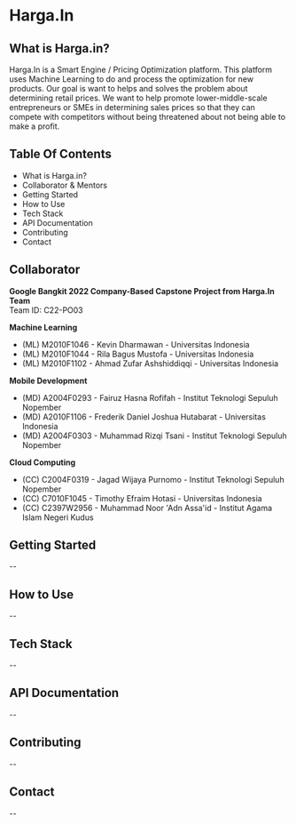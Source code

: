 # Harga.In  

## What is Harga.in?
Harga.In is a Smart Engine / Pricing Optimization platform. This platform uses Machine Learning to do and process the optimization for new products. Our goal is want to helps and solves the problem about determining retail prices. We want to help promote lower-middle-scale entrepreneurs or SMEs in determining sales prices so that they can compete with competitors without being threatened about not being able to make a profit.

## Table Of Contents
- What is Harga.in?
- Collaborator & Mentors
- Getting Started
- How to Use
- Tech Stack
- API Documentation
- Contributing
- Contact

## Collaborator
**Google Bangkit 2022 Company-Based Capstone Project from Harga.In Team**  
Team ID: C22-PO03

**Machine Learning**
- (ML) M2010F1046 - Kevin Dharmawan - Universitas Indonesia
- (ML) M2010F1044 - Rila Bagus Mustofa - Universitas Indonesia
- (ML) M2010F1102 - Ahmad Zufar Ashshiddiqqi - Universitas Indonesia

**Mobile Development**
- (MD) A2004F0293 - Fairuz Hasna Rofifah - Institut Teknologi Sepuluh Nopember
- (MD) A2010F1106 - Frederik Daniel Joshua Hutabarat - Universitas Indonesia
- (MD) A2004F0303 - Muhammad Rizqi Tsani - Institut Teknologi Sepuluh Nopember

**Cloud Computing**
- (CC) C2004F0319 - Jagad Wijaya Purnomo - Institut Teknologi Sepuluh Nopember
- (CC) C7010F1045 - Timothy Efraim Hotasi  - Universitas Indonesia
- (CC) C2397W2956 - Muhammad Noor 'Adn Assa'id - Institut Agama Islam Negeri Kudus

## Getting Started
--

## How to Use
--

## Tech Stack
--

## API Documentation
--

## Contributing
--

## Contact
--
